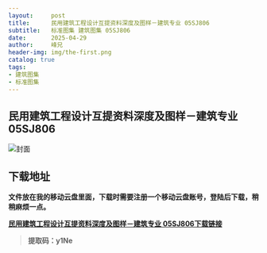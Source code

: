 ```yaml
---
layout:     post
title:      民用建筑工程设计互提资料深度及图样－建筑专业 05SJ806
subtitle:   标准图集 建筑图集 05SJ806
date:       2025-04-29
author:     峰兄
header-img: img/the-first.png
catalog: true
tags:
- 建筑图集
- 标准图集
---
```

## 民用建筑工程设计互提资料深度及图样－建筑专业 05SJ806
![封面](https://pic1.imgdb.cn/item/680f206f58cb8da5c8d1c886.png)

## 下载地址 ##
**文件放在我的移动云盘里面，下载时需要注册一个移动云盘账号，登陆后下载，稍稍麻烦一点。**  
  
[**民用建筑工程设计互提资料深度及图样－建筑专业 05SJ806下载链接**](https://caiyun.139.com/m/i?105CpoA8GftqU)

> **提取码：y1Ne**